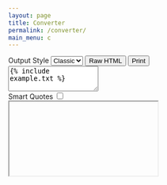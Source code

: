 ```yaml
---
layout: page
title: Converter
permalink: /converter/
main_menu: c
---
```

<div class="full-width">
<div id="converter">
	<div class="buttons">
		<label>Output Style 
			<select id="themechooser">
				<option value='theme-classic.css'>Classic</option>
				<option value='theme-faber.css'>Book</option>
				<option value='theme-bbc.css'>BBC</option>
			</select>
			<button id="button-raw">Raw HTML</button>
			<button id="button-print">Print</button>
		</label>
	</div>
	<div class="flex">
		<div id="sources" class="col">
			<!--<div id="drop-zone">Drop file here</div>-->
			<textarea id="source" rows="3" placeholder="... drop file here, or start typing" >{% include example.txt %}</textarea>
			<div id="options">
				<label>Smart Quotes <input id="optionSmartQuotes" type="checkbox" /></label>
			</div>
		</div>
		<div id="renderwrapper">
			<div id="renderbox" >
				<iframe id="iframe"></iframe>
			</div>
		</div>
	</div>
</div>
</div>
<script src="{{ "/js/quillex.js" | prepend: site.baseurl }}"></script>
<script>
	var source = document.getElementById("source");
	var renderbox = document.getElementById("renderbox");
	var themechooser = document.getElementById("themechooser");
	var themecss = document.getElementById('theme');
	var iframe = document.getElementById('iframe');
	var buttonRaw = document.getElementById('button-raw');
	var buttonPrint = document.getElementById('button-print');
	var options = document.getElementById('options');
	var optionSmartQuote = document.getElementById('optionSmartQuote');

	function handleDragOver(evt) {
		evt.stopPropagation();
		evt.preventDefault();
		evt.dataTransfer.dropEffect = 'copy'; // Explicitly show this is a copy.
		evt.target.className = (evt.type == "dragover" ? "hover" : "");
	}

	function handleFileSelect(evt) {
		handleDragOver(evt);

		var files = evt.dataTransfer.files; // FileList object.

		var file = files[0];

		var reader = new FileReader();

		// Closure to capture the file information.
		reader.onload = (function(theFile) {
			return function(e) {
			  // Render thumbnail.
			  var area = document.getElementById('source');
			  area.value = e.target.result;
			  quillIt();
			};
		})(file);

		// Read in the image file as a data URL.
		reader.readAsText(file);

	}
  
  function loadTheme() {
  	  var url = "/css/" + themechooser.value;
	  iframe.contentDocument.head.innerHTML = '<link rel="stylesheet" href="{{ site.url}}{{ site.baseurl }}' + url + '"/>';
	  resizeIframe();
  }
  
  function resizeIframe() {
  	//iframe.style.height = '300px';
	var div = iframe.contentWindow.document.body.children[0];
	if (div) {
		iframe.style.height = div.scrollHeight + 'px';
	}
  }
  // Setup the dnd listeners
  // var dropZone = document.getElementById('drop-zone');
  // dropZone.addEventListener('dragover', handleDragOver, false);
  // dropZone.addEventListener('dragleave', handleDragOver, false);
  // dropZone.addEventListener('drop', handleFileSelect, false);
  //
  source.addEventListener('dragover', handleDragOver, false);
  source.addEventListener('dragleave', handleDragOver, false);
  source.addEventListener('drop', handleFileSelect, false);
  
  function getOptions() {
	  return {
	  	  smartQuotes: optionSmartQuotes.checked,
		  doubleHyphenToEnDash: true
	  }
  }
  
  
  themechooser.addEventListener('change', loadTheme, false);
  var timeout;
  var quillIt = function() {
	var later = function() {
		timeout = null;
		iframe.contentDocument.body.innerHTML = Quillex.toHTML(source.value, getOptions());
		resizeIframe();
	};
	clearTimeout(timeout);
	timeout = setTimeout(later, 150);
  }
  
  
  buttonRaw.addEventListener('click', function() {
  	window.open('data:text/plain;charset=utf-8,' + encodeURIComponent(iframe.contentDocument.body.innerHTML));
  }, false);
  
  buttonPrint.addEventListener('click', function() {
  	iframe.contentWindow.print();
  }, false);

  source.addEventListener('input', quillIt, false);
  options.addEventListener('click', quillIt, false);
  loadTheme();
  quillIt();
  setInterval(resizeIframe, 1000);
</script>
